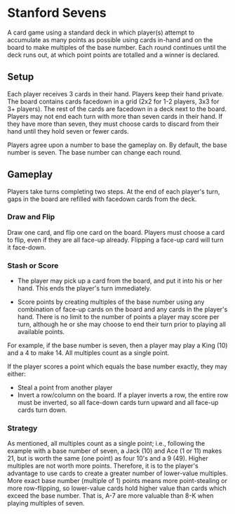 # Stanford Sevens

A card game using a standard deck in which player(s) attempt to accumulate as many points as possible using cards in-hand and on the board to make multiples of the base number.  Each round continues until the deck runs out, at which point points are totalled and a winner is declared.

## Setup

Each player receives 3 cards in their hand.  Players keep their hand private.  The board contains cards facedown in a grid (2x2 for 1-2 players, 3x3 for 3+ players).  The rest of the cards are facedown in a deck next to the board.  Players may not end each turn with more than seven cards in their hand.  If they have more than seven, they must choose cards to discard from their hand until they hold seven or fewer cards.

Players agree upon a number to base the gameplay on.  By default, the base number is seven.  The base number can change each round.

## Gameplay

Players take turns completing two steps.  At the end of each player's turn, gaps in the board are refilled with facedown cards from the deck.

### Draw and Flip

 Draw one card, and flip one card on the board.  Players must choose a card to flip, even if they are all face-up already.  Flipping a face-up card will turn it face-down.

### Stash or Score

- The player may pick up a card from the board, and put it into his or her hand.  This ends the player's turn immediately.

- Score points by creating multiples of the base number using any combination of face-up cards on the board and any cards in the player's hand.  There is no limit to the number of points a player may score per turn, although he or she may choose to end their turn prior to playing all available points.

For example, if the base number is seven, then a player may play a King (10) and a 4 to make 14.  All multiples count as a single point.

If the player scores a point which equals the base number exactly, they may either:

- Steal a point from another player
- Invert a row/column on the board.  If a player inverts a row, the entire row must be inverted, so all face-down cards turn upward and all face-up cards turn down.

### Strategy

As mentioned, all multiples count as a single point; i.e., following the example with a base number of seven, a Jack (10) and Ace (1 or 11) makes 21, but is worth the same (one point) as four 10's and a 9 (49).  Higher multiples are not worth more points.  Therefore, it is to the player's advantage to use cards to create a greater number of lower-value multiples.  More exact base number (multiple of 1) points means more point-stealing or more row-flipping, so lower-value cards hold higher value than cards which exceed the base number.  That is, A-7 are more valuable than 8-K when playing multiples of seven.

